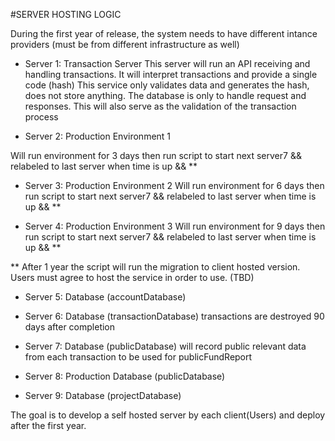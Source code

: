 
#SERVER HOSTING LOGIC

During the first year of release, the system needs to have different intance providers (must be from different infrastructure as well)

- Server 1: Transaction Server 
This server will run an API receiving and handling  transactions. It will interpret transactions and provide a single code (hash) This service only validates data and generates the hash, does not store anything. The database is only to handle request and responses. This will also serve as the validation of the transaction process

- Server 2: Production Environment 1

Will run environment for 3 days then run script to start next server7 && relabeled to last server when time is up && **


- Server 3: Production Environment 2
Will run environment for 6 days then run script to start next server7 && relabeled to last server when time is up && **

- Server 4: Production Environment 3
Will run environment for 9 days then run script to start next server7 && relabeled to last server when time is up && **

** After 1 year the script will run the migration to client hosted version. Users must agree to host the service in order to use. (TBD)

- Server 5:  Database (accountDatabase)

- Server 6:  Database  (transactionDatabase) transactions are destroyed 90 days after completion 

- Server 7:  Database (publicDatabase) will record public relevant data from each transaction to be used for publicFundReport

- Server 8: Production Database (publicDatabase)

- Server 9: Database (projectDatabase)

The goal is to develop a self hosted server by each client(Users) and deploy after the first year. 